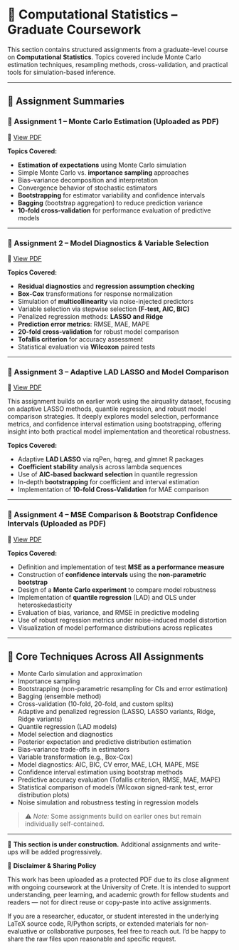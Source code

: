 # 🧮 Computational Statistics – Graduate Coursework

This section contains structured assignments from a graduate-level course on **Computational Statistics**. Topics covered include Monte Carlo estimation techniques, resampling methods, cross-validation, and practical tools for simulation-based inference.

---

## 📘 Assignment Summaries

### 📄 Assignment 1 – Monte Carlo Estimation (Uploaded as PDF)
📎 [View PDF](./M.C.S.Assignment_1.pdf)

**Topics Covered:**
- **Estimation of expectations** using Monte Carlo simulation
- Simple Monte Carlo vs. **importance sampling** approaches
- Bias–variance decomposition and interpretation
- Convergence behavior of stochastic estimators
- **Bootstrapping** for estimator variability and confidence intervals
- **Bagging** (bootstrap aggregation) to reduce prediction variance
- **10-fold cross-validation** for performance evaluation of predictive models

---

### 📄 Assignment 2 – Model Diagnostics & Variable Selection
📎 [View PDF](./M.C.S.Assignment_2.pdf)

**Topics Covered:**
- **Residual diagnostics** and **regression assumption checking**
- **Box-Cox** transformations for response normalization
- Simulation of **multicollinearity** via noise-injected predictors
- Variable selection via stepwise selection **(F-test, AIC, BIC)**
- Penalized regression methods: **LASSO and Ridge**
- **Prediction error metrics**: RMSE, MAE, MAPE
- **20-fold cross-validation** for robust model comparison
- **Tofallis criterion** for accuracy assessment
- Statistical evaluation via **Wilcoxon** paired tests

---

### 📄 Assignment 3 – Adaptive LAD LASSO and Model Comparison
📎 [View PDF](./M.C.S.Assignment_3.pdf)

This assignment builds on earlier work using the airquality dataset, focusing on adaptive LASSO methods, quantile regression, and robust model comparison strategies. It deeply explores model selection, performance metrics, and confidence interval estimation using bootstrapping, offering insight into both practical model implementation and theoretical robustness.

**Topics Covered:**
- Adaptive **LAD LASSO** via rqPen, hqreg, and glmnet R packages
- **Coefficient stability** analysis across lambda sequences
- Use of **AIC-based backward selection** in quantile regression
- In-depth **bootstrapping** for coefficient and interval estimation
- Implementation of **10-fold Cross-Validation** for MAE comparison

---

### 📄 Assignment 4 – MSE Comparison & Bootstrap Confidence Intervals (Uploaded as PDF)
📎 [View PDF](./M.C.S.Assignment_4.pdf)

**Topics Covered:**
- Definition and implementation of test **MSE as a performance measure**
- Construction of **confidence intervals** using the **non-parametric bootstrap**
- Design of a **Monte Carlo experiment** to compare model robustness
- Implementation of **quantile regression** (LAD) and OLS under heteroskedasticity
- Evaluation of bias, variance, and RMSE in predictive modeling
- Use of robust regression metrics under noise-induced model distortion
- Visualization of model performance distributions across replicates

---

## 🧠 Core Techniques Across All Assignments

- Monte Carlo simulation and approximation
- Importance sampling
- Bootstrapping (non-parametric resampling for CIs and error estimation)
- Bagging (ensemble method)
- Cross-validation (10-fold, 20-fold, and custom splits)
- Adaptive and penalized regression (LASSO, LASSO variants, Ridge, Ridge variants)
- Quantile regression (LAD models)
- Model selection and diagnostics
- Posterior expectation and predictive distribution estimation
- Bias–variance trade-offs in estimators
- Variable transformation (e.g., Box-Cox)
- Model diagnostics: AIC, BIC, CV error, MAE, LCH, MAPE, MSE
- Confidence interval estimation using bootstrap methods
- Predictive accuracy evaluation (Tofallis criterion, RMSE, MAE, MAPE)
- Statistical comparison of models (Wilcoxon signed-rank test, error distribution plots)
- Noise simulation and robustness testing in regression models

> ⚠️ *Note:* Some assignments build on earlier ones but remain individually self-contained.

---

🚧 **This section is under construction.** Additional assignments and write-ups will be added progressively.

📌 **Disclaimer & Sharing Policy**

This work has been uploaded as a protected PDF due to its close alignment with ongoing coursework at the University of Crete. It is intended to support understanding, peer learning, and academic growth for fellow students and readers — not for direct reuse or copy-paste into active assignments.

If you are a researcher, educator, or student interested in the underlying LaTeX source code, R/Python scripts, or extended materials for non-evaluative or collaborative purposes, feel free to reach out. I’d be happy to share the raw files upon reasonable and specific request.
